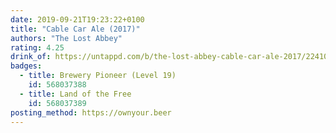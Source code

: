 ```yaml
---
date: 2019-09-21T19:23:22+0100
title: "Cable Car Ale (2017)"
authors: "The Lost Abbey"
rating: 4.25
drink_of: https://untappd.com/b/the-lost-abbey-cable-car-ale-2017/2241065
badges:
  - title: Brewery Pioneer (Level 19)
    id: 568037388
  - title: Land of the Free
    id: 568037389
posting_method: https://ownyour.beer
---
```

